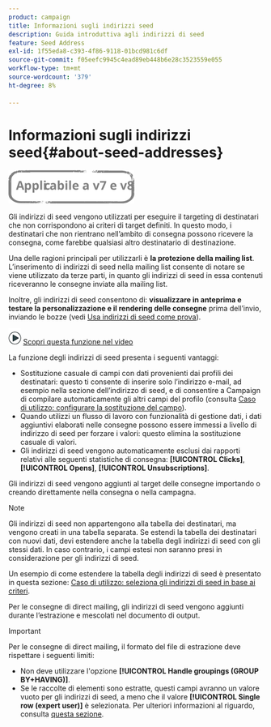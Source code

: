 ```yaml
---
product: campaign
title: Informazioni sugli indirizzi seed
description: Guida introduttiva agli indirizzi di seed
feature: Seed Address
exl-id: 1f55eda8-c393-4f86-9118-01bcd981c6df
source-git-commit: f05eefc9945c4ead89eb448b6e28c3523559e055
workflow-type: tm+mt
source-wordcount: '379'
ht-degree: 8%

---
```


# Informazioni sugli indirizzi seed{#about-seed-addresses}

![](../../assets/common.svg)

Gli indirizzi di seed vengono utilizzati per eseguire il targeting di destinatari che non corrispondono ai criteri di target definiti. In questo modo, i destinatari che non rientrano nell’ambito di consegna possono ricevere la consegna, come farebbe qualsiasi altro destinatario di destinazione.

Una delle ragioni principali per utilizzarli è **la protezione della mailing list**. L’inserimento di indirizzi di seed nella mailing list consente di notare se viene utilizzato da terze parti, in quanto gli indirizzi di seed in essa contenuti riceveranno le consegne inviate alla mailing list.

Inoltre, gli indirizzi di seed consentono di: **visualizzare in anteprima e testare la personalizzazione e il rendering delle consegne** prima dell’invio, inviando le bozze (vedi [Usa indirizzi di seed come prova](steps-defining-the-target-population.md#using-seed-addresses-as-proof)).

![](assets/do-not-localize/how-to-video.png) [Scopri questa funzione nel video](steps-defining-the-target-population.md#seeds-and-proofs-video)

La funzione degli indirizzi di seed presenta i seguenti vantaggi:

* Sostituzione casuale di campi con dati provenienti dai profili dei destinatari: questo ti consente di inserire solo l’indirizzo e-mail, ad esempio nella sezione dell’indirizzo di seed, e di consentire a Campaign di compilare automaticamente gli altri campi del profilo (consulta [Caso di utilizzo: configurare la sostituzione del campo](use-case--configuring-the-field-substitution.md)).
* Quando utilizzi un flusso di lavoro con funzionalità di gestione dati, i dati aggiuntivi elaborati nelle consegne possono essere immessi a livello di indirizzo di seed per forzare i valori: questo elimina la sostituzione casuale di valori.
* Gli indirizzi di seed vengono automaticamente esclusi dai rapporti relativi alle seguenti statistiche di consegna: **[!UICONTROL Clicks]**, **[!UICONTROL Opens]**, **[!UICONTROL Unsubscriptions]**.

Gli indirizzi di seed vengono aggiunti al target delle consegne importando o creando direttamente nella consegna o nella campagna.

>[!NOTE]
>
>Gli indirizzi di seed non appartengono alla tabella dei destinatari, ma vengono creati in una tabella separata. Se estendi la tabella dei destinatari con nuovi dati, devi estendere anche la tabella degli indirizzi di seed con gli stessi dati. In caso contrario, i campi estesi non saranno presi in considerazione per gli indirizzi di seed.
>
>Un esempio di come estendere la tabella degli indirizzi di seed è presentato in questa sezione: [Caso di utilizzo: seleziona gli indirizzi di seed in base ai criteri](use-case--selecting-seed-addresses-on-criteria.md).

Per le consegne di direct mailing, gli indirizzi di seed vengono aggiunti durante l’estrazione e mescolati nel documento di output.

>[!IMPORTANT]
>
>Per le consegne di direct mailing, il formato del file di estrazione deve rispettare i seguenti limiti:
>
>* Non deve utilizzare l&#39;opzione **[!UICONTROL Handle groupings (GROUP BY+HAVING)]**.
>* Se le raccolte di elementi sono estratte, questi campi avranno un valore vuoto per gli indirizzi di seed, a meno che il valore **[!UICONTROL Single row (expert user)]** è selezionata. Per ulteriori informazioni al riguardo, consulta [questa sezione](../../platform/using/executing-export-jobs.md#step-7---data-formatting).
>

